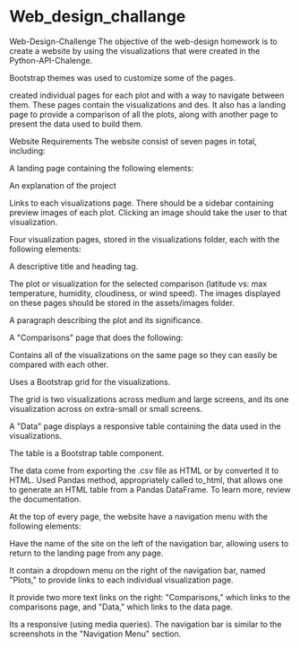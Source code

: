 # Web_design_challange

Web-Design-Challenge
The objective of the web-design homework is to create a website by using the visualizations that were created in the Python-API-Chalenge.

Bootstrap themes was used to customize some of the pages.

created individual pages for each plot and with a way to navigate between them. These pages contain the visualizations and des. It also has a landing page to provide a comparison of all the plots, along with another page to present the data used to build them.

Website Requirements The website consist of seven pages in total, including:

A landing page containing the following elements:

An explanation of the project

Links to each visualizations page. There should be a sidebar containing preview images of each plot. Clicking an image should take the user to that visualization.

Four visualization pages, stored in the visualizations folder, each with the following elements:

A descriptive title and heading tag.

The plot or visualization for the selected comparison (latitude vs: max temperature, humidity, cloudiness, or wind speed). The images displayed on these pages should be stored in the assets/images folder.

A paragraph describing the plot and its significance.

A "Comparisons" page that does the following:

Contains all of the visualizations on the same page so they can easily be compared with each other.

Uses a Bootstrap grid for the visualizations.

The grid is two visualizations across medium and large screens, and its one visualization across on extra-small or small screens.

A "Data" page displays a responsive table containing the data used in the visualizations.

The table is a Bootstrap table component.

The data come from exporting the .csv file as HTML or by converted it to HTML. Used Pandas method, appropriately called to_html, that allows one to generate an HTML table from a Pandas DataFrame. To learn more, review the documentation.

At the top of every page, the website have a navigation menu with the following elements:

Have the name of the site on the left of the navigation bar, allowing users to return to the landing page from any page.

It contain a dropdown menu on the right of the navigation bar, named "Plots," to provide links to each individual visualization page.

It provide two more text links on the right: "Comparisons," which links to the comparisons page, and "Data," which links to the data page.

Its a responsive (using media queries). The navigation bar is similar to the screenshots in the "Navigation Menu" section.